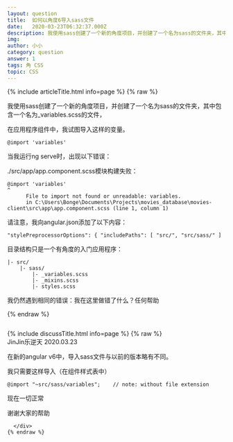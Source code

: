 ```yaml
---
layout: question
title:  如何以角度6导入sass文件
date:   2020-03-23T06:32:37.000Z
description: 我使用sass创建了一个新的角度项目，并创建了一个名为sass的文件夹，其中包含一个名为_variables.scss的文件， 在应用程序组件中，我试...
img: 
author: 小小
category: question
answer: 1
tags: 角 CSS
topic: CSS
---
```

<div class="article-root">
  <div class="article">
    {% include articleTitle.html info=page %}
    {% raw %}
    <div class="article-content"><p><font style="vertical-align: inherit;"><font style="vertical-align: inherit;">我使用sass创建了一个新的角度项目，并创建了一个名为sass的文件夹，其中包含一个名为_variables.scss的文件， </font></font></p>

<p><font style="vertical-align: inherit;"><font style="vertical-align: inherit;">在应用程序组件中，我试图导入这样的变量。</font></font></p>

<pre><code>@import 'variables'
</code></pre>

<p><font style="vertical-align: inherit;"><font style="vertical-align: inherit;">当我运行ng serve时，出现以下错误： </font></font></p>

<p><font style="vertical-align: inherit;"><font style="vertical-align: inherit;">./src/app/app.component.scss模块构建失败： </font></font></p>

<pre><code>@import 'variables'<font></font>
^<font></font>
      File to import not found or unreadable: variables.<font></font>
      in C:\Users\Bonge\Documents\Projects\movies_database\movies-client\src\app\app.component.scss (line 1, column 1)<font></font>
</code></pre>

<p><font style="vertical-align: inherit;"><font style="vertical-align: inherit;">请注意，我向angular.json添加了以下内容：</font></font></p>

<pre><code>"stylePreprocessorOptions": { "includePaths": [ "src/", "src/sass/" ]
</code></pre>

<p><font style="vertical-align: inherit;"><font style="vertical-align: inherit;">目录结构只是一个有角度的入门应用程序：</font></font></p>

<pre><code>|- src/<font></font>
    |- sass/<font></font>
        |- _variables.scss<font></font>
        |- _mixins.scss<font></font>
        |- styles.scss<font></font>
</code></pre>

<p><font style="vertical-align: inherit;"><font style="vertical-align: inherit;">我仍然遇到相同的错误：我在这里做错了什么？</font><font style="vertical-align: inherit;">任何帮助</font></font></p></div>
    {% endraw %}
  </div>
  <p style="height: 0;width:0;overflow: hidden;"> 第2840篇《如何以角度6导入sass文件》来自Winter(https://github.com/aiyld/aiyld.github.io)的站点</p>
  <div class="discuss-wrapper">
    {% include discussTitle.html info=page %}
    {% raw %}
    <div class="discuss-item">
        <div class="discuss-parent">
          <div class="discuss-meta">
            <span class="discuss-user">JinJin乐逆天</span>
            <span class="discuss-time">2020.03.23</span>
          </div>
          <div class="discuss-comment"><p><font style="vertical-align: inherit;"><font style="vertical-align: inherit;">在新的angular v6中，导入sass文件与以前的版本略有不同。</font></font></p>

<p><font style="vertical-align: inherit;"><font style="vertical-align: inherit;">我只需要这样导入（在组件样式表中）</font></font></p>

<pre><code>@import "~src/sass/variables";    // note: without file extension
</code></pre>

<p><font style="vertical-align: inherit;"><font style="vertical-align: inherit;">现在一切正常 </font></font></p>

<p><font style="vertical-align: inherit;"><font style="vertical-align: inherit;">谢谢大家的帮助</font></font></p></div>
        </div>
        
      </div>
    {% endraw %}
  </div>
<div>
